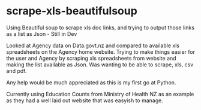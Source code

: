 # scrape-xls-beautifulsoup
Using Beautiful soup to scrape xls doc links, and trying to output those links as a list as Json - Still in Dev

Looked at Agency data on Data.govt.nz and compared to available xls spreadsheets on the Agency home website. Trying to make things easier for the user and Agency by scraping xls spreadsheets from website and making the list available as Json.
Was wanting to be able to scrape, xls, csv and pdf.

Any help would be much appreciated as this is my first go at Python. 

Currently using Education Counts from Ministry of Health NZ as an example as they had a well laid out website that was easyish to manage.
